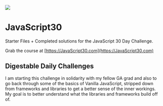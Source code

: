 ﻿![](https://javascript30.com/images/JS3-social-share.png)

# JavaScript30

Starter Files + Completed solutions for the JavaScript 30 Day Challenge.

Grab the course at [https://JavaScript30.com](https://JavaScript30.com)

## Digestable Daily Challenges

I am starting this challenge in solidarity with my fellow GA grad and also to go back through some of the basics of Vanilla JavaScript, stripped down from frameworks and libraries to get a better sense of the inner workings. My goal is to better understand what the libraries and frameworks build off of.